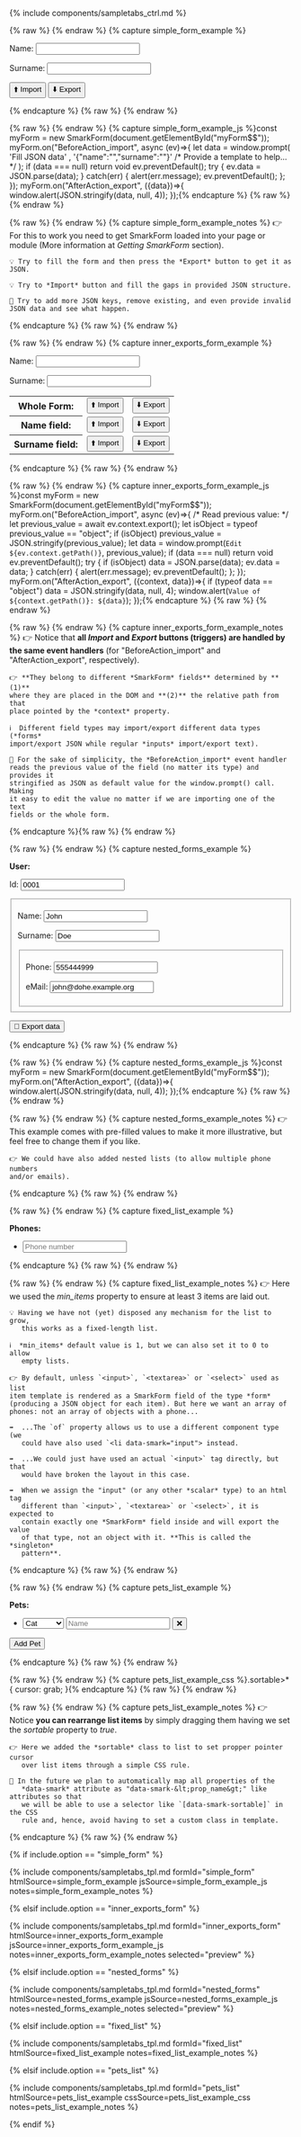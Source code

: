 
{% include components/sampletabs_ctrl.md %}

{% raw %} <!-- capture simple_form_example {{{ --> {% endraw %}
{% capture simple_form_example %}<div id='myForm$$'>
    <p>
        <label data-smark>Name:</label>
        <input name='name' data-smark>
    </p>
    <p>
        <label data-smark>Surname:</label>
        <input name='surname' data-smark>
    </p>
    <p>
        <button data-smark='{"action":"import"}'>⬆️  Import</button>
        <button data-smark='{"action":"export"}'>⬇️  Export</button>
    </p>
</div>{% endcapture %}
{% raw %} <!-- }}} --> {% endraw %}

{% raw %} <!-- capture simple_form_example_js {{{ --> {% endraw %}
{% capture simple_form_example_js %}const myForm = new SmarkForm(document.getElementById("myForm$$"));
myForm.on("BeforeAction_import", async (ev)=>{
    let data = window.prompt(
        'Fill JSON data'
        , '{"name":"","surname":""}' /* Provide a template to help... */
    );
    if (data === null) return void ev.preventDefault();
    try {
        ev.data = JSON.parse(data);
    } catch(err) {
        alert(err.message);
        ev.preventDefault();
    };
});
myForm.on("AfterAction_export", ({data})=>{
    window.alert(JSON.stringify(data, null, 4));
});{% endcapture %}
{% raw %} <!-- }}} --> {% endraw %}

{% raw %} <!-- capture simple_form_example_notes {{{ --> {% endraw %}
{% capture simple_form_example_notes %}
    👉 For this to work you need to get SmarkForm loaded into your page or
    module (More information at *Getting SmarkForm* section).

    💡 Try to fill the form and then press the *Export* button to get it as
    JSON.

    💡 Try to *Import* button and fill the gaps in provided JSON structure.

    🔨 Try to add more JSON keys, remove existing, and even provide invalid
    JSON data and see what happen.
{% endcapture %}
{% raw %} <!-- }}} --> {% endraw %}

{% raw %} <!-- capture inner_exports_form_example {{{ --> {% endraw %}
{% capture inner_exports_form_example %}<div id='myForm$$'>
    <p>
        <label data-smark>Name:</label>
        <input name='name' data-smark>
    </p>
    <p>
        <label data-smark>Surname:</label>
        <input name='surname' data-smark>
    </p>
    <table>
        <tr>
            <th>Whole Form:</th>
            <td><button data-smark='{"action":"import"}'>⬆️  Import</button></td>
            <td><button data-smark='{"action":"export"}'>⬇️  Export</button></td>
        </tr>
        <tr>
            <th>Name field:</th>
            <td><button data-smark='{"action":"import","context":"name"}'>⬆️  Import</button></td>
            <td><button data-smark='{"action":"export","context":"name"}'>⬇️  Export</button></td>
        </tr>
        <tr>
            <th>Surname field:</th>
            <td><button data-smark='{"action":"import","context":"surname"}'>⬆️  Import</button></td>
            <td><button data-smark='{"action":"export","context":"surname"}'>⬇️  Export</button></td>
        </tr>
    </table>
</div>{% endcapture %}
{% raw %} <!-- }}} --> {% endraw %}

{% raw %} <!-- capture inner_exports_form_example_js {{{ --> {% endraw %}
{% capture inner_exports_form_example_js %}const myForm = new SmarkForm(document.getElementById("myForm$$"));
myForm.on("BeforeAction_import", async (ev)=>{
    /* Read previous value: */
    let previous_value = await ev.context.export();
    let isObject = typeof previous_value == "object";
    if (isObject) previous_value = JSON.stringify(previous_value);
    let data = window.prompt(`Edit ${ev.context.getPath()}`, previous_value);
    if (data === null) return void ev.preventDefault();
    try {
        if (isObject) data = JSON.parse(data);
        ev.data = data;
    } catch(err) {
        alert(err.message);
        ev.preventDefault();
    };
});
myForm.on("AfterAction_export", ({context, data})=>{
    if (typeof data == "object") data = JSON.stringify(data, null, 4);
    window.alert(`Value of ${context.getPath()}: ${data}`);
});{% endcapture %}
{% raw %} <!-- }}} --> {% endraw %}

{% raw %} <!-- capture inner_exports_form_example_notes {{{ --> {% endraw %}
{% capture inner_exports_form_example_notes %}
    👉 Notice that **all *Import* and *Export* buttons (triggers) are handled
    by the same event handlers** (for "BeforeAction_import" and
    "AfterAction_export", respectively).

    👉 **They belong to different *SmarkForm* fields** determined by **(1)**
    where they are placed in the DOM and **(2)** the relative path from that
    place pointed by the *context* property.

    ℹ️  Different field types may import/export different data types (*forms*
    import/export JSON while regular *inputs* import/export text).

    🔧 For the sake of simplicity, the *BeforeAction_import* event handler
    reads the previous value of the field (no matter its type) and provides it
    stringified as JSON as default value for the window.prompt() call. Making
    it easy to edit the value no matter if we are importing one of the text
    fields or the whole form.
{% endcapture %}{% raw %} <!-- }}} --> {% endraw %}

{% raw %} <!-- capture nested_forms_example {{{ --> {% endraw %}
{% capture nested_forms_example %}<div id='myForm$$'>
    <b>User:</b>
    <p>
        <label data-smark>Id:</label>
        <input name='userId' value='0001' data-smark>
    </p>
    <fieldset data-smark='{"type":"form","name":"personal_data"}'>
        <p>
            <label data-smark>Name:</label>
            <input name='name' value='John' data-smark>
        </p>
        <p>
            <label data-smark>Surname:</label>
            <input name='surname' value='Doe' data-smark>
        </p>
        <fieldset data-smark='{"type":"form","name":"contact"}'>
            <p>
                <label data-smark>Phone:</label>
                <input name='phone' type='tel' value='555444999' data-smark>
            </p>
            <p>
                <label data-smark>eMail:</label>
                <input name='email' type='mail' value='john@dohe.example.org' data-smark>
            </p>
        </fieldset>
    </fieldset>
    <p><button data-smark='{"action":"export"}'>👀 Export data</button></p>
</div>{% endcapture %}
{% raw %} <!-- }}} --> {% endraw %}

{% raw %} <!-- capture nested_forms_example_js {{{ --> {% endraw %}
{% capture nested_forms_example_js %}const myForm = new SmarkForm(document.getElementById("myForm$$"));
myForm.on("AfterAction_export", ({data})=>{
    window.alert(JSON.stringify(data, null, 4));
});{% endcapture %}
{% raw %} <!-- }}} --> {% endraw %}

{% raw %} <!-- capture nested_forms_example_notes {{{ --> {% endraw %}
{% capture nested_forms_example_notes %}
    👉 This example comes with pre-filled values to make it more illustrative,
    but feel free to change them if you like.

    👉 We could have also added nested lists (to allow multiple phone numbers
    and/or emails).
{% endcapture %}
{% raw %} <!-- }}} --> {% endraw %}

{% raw %} <!-- capture fixed_list_example {{{ --> {% endraw %}
{% capture fixed_list_example %}<div id="myForm$$">
    <b>Phones:</b>
    <ul data-smark='{"type":"list","name":"phones","of":"input","min_items":3}'>
        <li>
            <input data-smark type="tel" placeholder="Phone number" />
        </li>
    </ul>
</div>{% endcapture %}
{% raw %} <!-- }}} --> {% endraw %}

{% raw %} <!-- capture fixed_list_example_notes {{{ --> {% endraw %}
{% capture fixed_list_example_notes %}
    👉 Here we used the *min_items* property to ensure at least 3 items are
       laid out.

    💡 Having we have not (yet) disposed any mechanism for the list to grow,
       this works as a fixed-length list.

    ℹ️  *min_items* default value is 1, but we can also set it to 0 to allow
       empty lists.

    👉 By default, unless `<input>`, `<textarea>` or `<select>` used as list
    item template is rendered as a SmarkForm field of the type *form*
    (producing a JSON object for each item). But here we want an array of
    phones: not an array of objects with a phone...
           
    ➡️  ...The `of` property allows us to use a different component type (we
       could have also used `<li data-smark="input"> instead.

    ➡️  ...We could just have used an actual `<input>` tag directly, but that
       would have broken the layout in this case.

    ➡️  When we assign the "input" (or any other *scalar* type) to an html tag
       different than `<input>`, `<textarea>` or `<select>`, it is expected to
       contain exactly one *SmarkForm* field inside and will export the value
       of that type, not an object with it. **This is called the *singleton*
       pattern**.
{% endcapture %}
{% raw %} <!-- }}} --> {% endraw %}

{% raw %} <!-- capture pets_list_example {{{ --> {% endraw %}
{% capture pets_list_example %}<div id="myForm$$">
    <div data-smark='{"type":"form","name":"personal_data"}'>
        <b>Pets:</b>
        <ul data-smark='{"type":"list","name":"pets", "sortable":true, "min_items": 0}' class="sortable">
            <li>
                <select name='species' data-smark>
                    <option value="cat">Cat</option>
                    <option value="dog">Dog</option>
                    <option value="hamster">Hamster</option>
                    <option value="fish">Fish</option>
                    <option value="bird">Bird</option>
                    <option value="turtle">Turtle</option>
                    <option value="turtle">Other</option>
                </select>
                <input name='name' placeholder="Name" data-smark>
                <button data-smark='{"action":"removeItem"}' title="Remove Pet">❌</button>
            </li>
        </ul>
        <button data-smark='{"action":"addItem","context":"pets"}'>Add Pet</button>
    </div>
</div>{% endcapture %}
{% raw %} <!-- }}} --> {% endraw %}

{% raw %} <!-- capture pets_list_example_css {{{ --> {% endraw %}
{% capture pets_list_example_css %}.sortable>* {
    cursor: grab;
}{% endcapture %}
{% raw %} <!-- }}} --> {% endraw %}

{% raw %} <!-- capture pets_list_example_notes {{{ --> {% endraw %}
{% capture pets_list_example_notes %}
    👉 Notice **you can rearrange list items** by simply dragging them having we
       set the *sortable* property to *true*.

    👉 Here we added the *sortable* class to list to set propper pointer cursor
       over list items through a simple CSS rule.

    🚀 In the future we plan to automatically map all properties of the
       *data-smark* attribute as "data-smark-&lt;prop_name&gt;" like attributes so that
       we will be able to use a selector like `[data-smark-sortable]` in the CSS
       rule and, hence, avoid having to set a custom class in template.
{% endcapture %}
{% raw %} <!-- }}} --> {% endraw %}



{% if include.option == "simple_form" %}

{% include components/sampletabs_tpl.md
    formId="simple_form"
    htmlSource=simple_form_example
    jsSource=simple_form_example_js
    notes=simple_form_example_notes
%}

{% elsif include.option == "inner_exports_form" %}

{% include components/sampletabs_tpl.md
    formId="inner_exports_form"
    htmlSource=inner_exports_form_example
    jsSource=inner_exports_form_example_js
    notes=inner_exports_form_example_notes
    selected="preview"
%}

{% elsif include.option == "nested_forms" %}

{% include components/sampletabs_tpl.md
    formId="nested_forms"
    htmlSource=nested_forms_example
    jsSource=nested_forms_example_js
    notes=nested_forms_example_notes
    selected="preview"
%}

{% elsif include.option == "fixed_list" %}

{% include components/sampletabs_tpl.md
    formId="fixed_list"
    htmlSource=fixed_list_example
    notes=fixed_list_example_notes
%}

{% elsif include.option == "pets_list" %}

{% include components/sampletabs_tpl.md
   formId="pets_list"
   htmlSource=pets_list_example
   cssSource=pets_list_example_css
   notes=pets_list_example_notes
%}

{% endif %}

